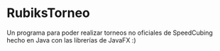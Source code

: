 # RubiksTorneo
Un programa para poder realizar torneos no oficiales de SpeedCubing hecho en Java con las librerías de JavaFX :)
